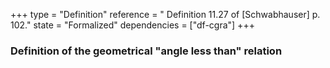 +++
type = "Definition"
reference = " Definition 11.27 of [Schwabhauser] p. 102."
state = "Formalized"
dependencies = ["df-cgra"]
+++
### Definition of the geometrical "angle less than" relation
